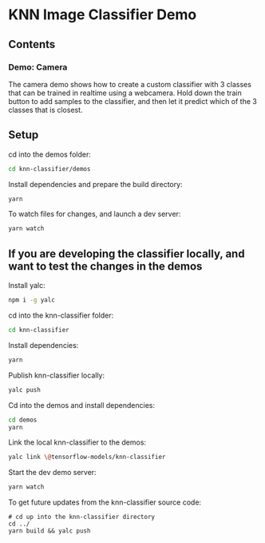 # KNN Image Classifier Demo

## Contents

### Demo: Camera

The camera demo shows how to create a custom classifier with 3 classes that can be trained in realtime using a webcamera. Hold down the train button to add samples to the classifier, and then let it predict which of the 3 classes that is closest.

## Setup

cd into the demos folder:

```sh
cd knn-classifier/demos
```

Install dependencies and prepare the build directory:

```sh
yarn
```

To watch files for changes, and launch a dev server:

```sh
yarn watch
```

## If you are developing the classifier locally, and want to test the changes in the demos

Install yalc:
```sh
npm i -g yalc
```

cd into the knn-classifier folder:
```sh
cd knn-classifier
```

Install dependencies:
```sh
yarn
```

Publish knn-classifier locally:
```sh
yalc push
```

Cd into the demos and install dependencies:

```sh
cd demos
yarn
```

Link the local knn-classifier to the demos:
```sh
yalc link \@tensorflow-models/knn-classifier
```

Start the dev demo server:
```sh
yarn watch
```

To get future updates from the knn-classifier source code:
```
# cd up into the knn-classifier directory
cd ../
yarn build && yalc push
```
